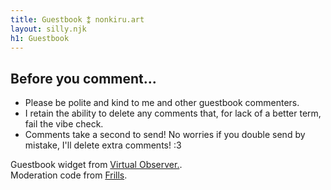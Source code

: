 ```yaml
---
title: Guestbook ⁑ nonkiru.art
layout: silly.njk
h1: Guestbook
---
```


## Before you comment...
- Please be polite and kind to me and other guestbook commenters.
- I retain the ability to delete any comments that, for lack of a better term, fail the vibe check.
- Comments take a second to send! No worries if you double send by mistake, I'll delete extra comments! :3

Guestbook widget from [Virtual Observer.](https://virtualobserver.moe/ayano/comment-widget).
<br>Moderation code from [Frills](https://frills.dev/blog/231023-add-moderation-to-comment-widget/).

<div id="c_widget"></div>
<script src="../assets/js/comment-widget.js"></script>